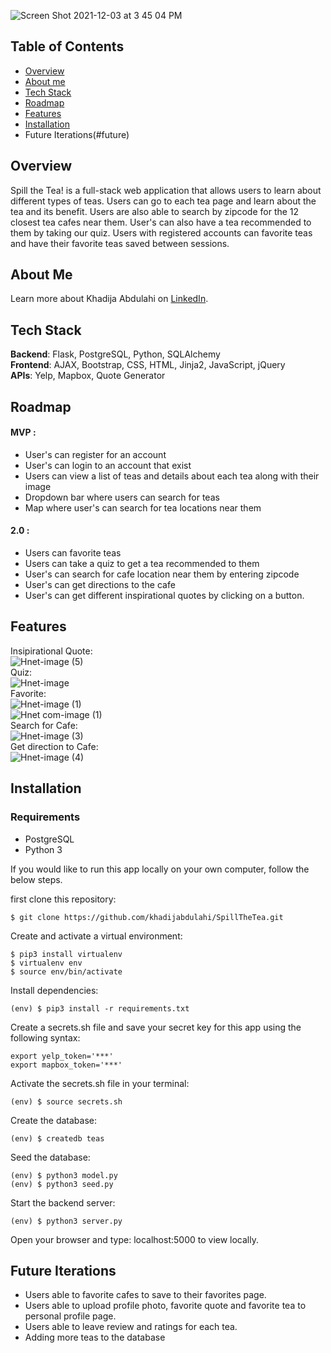 ![Screen Shot 2021-12-03 at 3 45 04 PM](https://user-images.githubusercontent.com/91164157/144683358-a3e9b50c-c7f8-42b7-9b8f-bba9e5dd5112.png)

## Table of Contents 
* [Overview](#overview)
* [About me](#about-me)
* [Tech Stack](#tech-stack)
* [Roadmap](#roadmap)
* [Features](#features)
* [Installation](#installation)
* Future Iterations(#future)

## <a name="overview"></a>Overview 

Spill the Tea! is a full-stack web application that allows users to learn about different types of teas. Users can go to each tea page and learn about the tea and its benefit. Users are also able to search by zipcode for the 12 closest tea cafes near them. User's can also have a tea recommended to them by taking our quiz. Users with registered accounts can favorite teas and have their favorite teas saved between sessions. 

## <a name="about-me"></a>About Me 
Learn more about Khadija Abdulahi on [LinkedIn](https://www.linkedin.com/in/khadijaabdulahi/).

## <a name="tech-stack"></a>Tech Stack 

**Backend**:  Flask, PostgreSQL, Python, SQLAlchemy <br/>
**Frontend**:  AJAX, Bootstrap, CSS, HTML, Jinja2, JavaScript, jQuery <br/>
**APIs**:  Yelp, Mapbox, Quote Generator 

## <a name="roadmap"></a>Roadmap

#### MVP :

- User's can register for an account
- User's can login to an account that exist 
- Users can view a list of teas and details about each tea along with their image
- Dropdown bar where users can search for teas 
- Map where user's can search for tea locations near them 

#### 2.0  : 

- Users can favorite teas
- Users can take a quiz to get a tea recommended to them
- User's can search for cafe location near them by entering zipcode
- User's can get directions to the cafe 
- User's can get different inspirational quotes by clicking on a button. 


## <a name="features"></a>Features
Insipirational Quote: <br>
![Hnet-image (5)](https://user-images.githubusercontent.com/91164157/144726588-393f233e-2a08-4835-81e3-4ddcca1a8f26.gif) <br>
Quiz: <br>
![Hnet-image](https://user-images.githubusercontent.com/91164157/144725920-604db10f-da5c-4c98-a185-1bce5956805a.gif) <br>
Favorite: <br>
![Hnet-image (1)](https://user-images.githubusercontent.com/91164157/144726221-c3605a13-4d52-4d46-9654-be63f49f1d34.gif) <br>
![Hnet com-image (1)](https://user-images.githubusercontent.com/91164157/144726798-d829bc26-3481-4e59-b3ca-c0b75f929cba.gif) <br>
Search for Cafe: <br>
![Hnet-image (3)](https://user-images.githubusercontent.com/91164157/144726380-53936e31-b629-47ac-99bb-6ebb4e7f773a.gif) <br> 
Get direction to Cafe: <br>
![Hnet-image (4)](https://user-images.githubusercontent.com/91164157/144726477-201895bd-1308-4feb-b6ab-05ff47f7e1f0.gif)<br>

## <a name="installation"></a>Installation 

### Requirements

* PostgreSQL
* Python 3

If you would like to run this app locally on your own computer, follow the below steps. 

first clone this repository:
```
$ git clone https://github.com/khadijabdulahi/SpillTheTea.git
```
Create and activate a virtual environment:
```
$ pip3 install virtualenv
$ virtualenv env
$ source env/bin/activate
```
Install dependencies:
```
(env) $ pip3 install -r requirements.txt
```
Create a secrets.sh file and save your secret key for this app using the following syntax:
```
export yelp_token='***'
export mapbox_token='***'
```
Activate the secrets.sh file in your terminal:
```
(env) $ source secrets.sh
```
Create the database:
```
(env) $ createdb teas
```
Seed the database:
```
(env) $ python3 model.py
(env) $ python3 seed.py
```
Start the backend server:
```
(env) $ python3 server.py
```
Open your browser and type: localhost:5000 to view locally.

## <a name="future"></a>Future Iterations 
- Users able to favorite cafes to save to their favorites page. 
- Users able to upload profile photo, favorite quote and favorite tea to personal profile page. 
- Users able to leave review and ratings for each tea. 
- Adding more teas to the database


